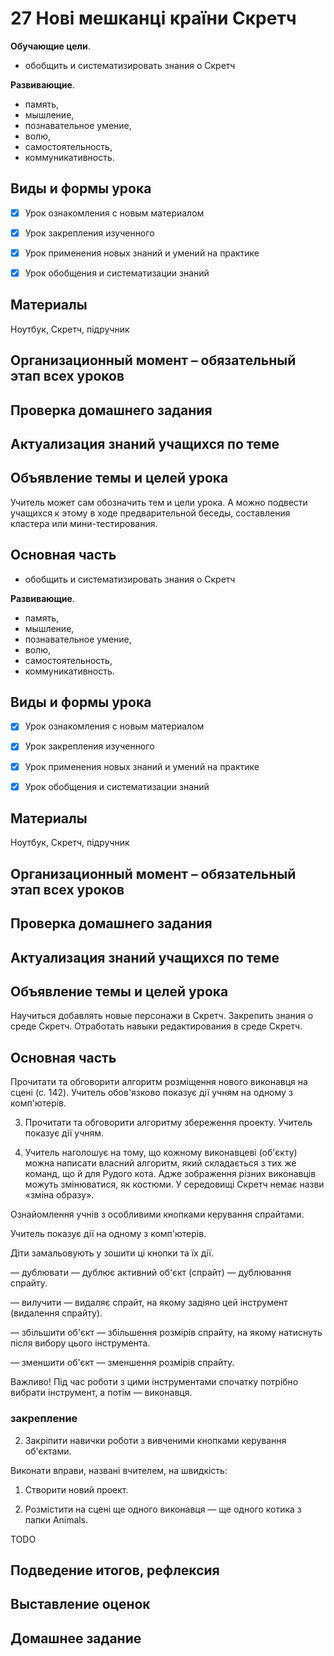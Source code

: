 # 27 Нові мешканці країни Скретч

**Обучающие цели**.


- обобщить и систематизировать знания о Скретч

**Развивающие**.

- память,
- мышление,
- познавательное умение,
- волю,
- самостоятельность,
- коммуникативность.

## Виды и формы урока

- [x] Урок ознакомления с новым материалом

- [x] Урок закрепления изученного

- [x] Урок применения новых знаний и умений на практике

- [x] Урок обобщения и систематизации знаний

## Материалы

Ноутбук, Скретч, підручник

## Организационный момент – обязательный этап всех уроков

## Проверка домашнего задания



## Актуализация знаний учащихся по теме

## Объявление темы и целей урока

 Учитель может сам обозначить тем и цели урока. А можно подвести учащихся к этому в ходе предварительной беседы, составления кластера или мини-тестирования.

## Основная часть


- обобщить и систематизировать знания о Скретч

**Развивающие**.

- память,
- мышление,
- познавательное умение,
- волю,
- самостоятельность,
- коммуникативность.

## Виды и формы урока

- [x] Урок ознакомления с новым материалом

- [x] Урок закрепления изученного

- [x] Урок применения новых знаний и умений на практике

- [x] Урок обобщения и систематизации знаний

## Материалы

Ноутбук, Скретч, підручник

## Организационный момент – обязательный этап всех уроков

## Проверка домашнего задания



## Актуализация знаний учащихся по теме

## Объявление темы и целей урока

Научиться добавлять новые персонажи в Скретч.
Закрепить знания о среде Скретч. Отработать навыки редактирования в среде Скретч.

## Основная часть

Прочитати та обговорити алгоритм розміщення нового виконавця на сцені (с. 142). Учитель обов'язково показує дії учням на одному з комп'ютерів.

3. Прочитати та обговорити алгоритму збереження проекту. Учитель показує дії учням.

4. Учитель наголошує на тому, що кожному виконавцеві (об'єкту) можна написати власний алгоритм, який складається з тих же команд, що й для Рудого кота. Адже зображення різних виконавців можуть змінюватися, як костюми. У середовищі Скретч немає назви «зміна образу».

Ознайомлення учнів з особливими кнопками керування спрайтами.

Учитель показує дії на одному з комп'ютерів.

Діти замальовують у зошити ці кнопки та їх дії.

 — дублювати — дублює активний об'єкт (спрайт) — дублювання спрайту.

 — вилучити — видаляє спрайт, на якому задіяно цей інструмент (видалення спрайту).

 — збільшити об'єкт — збільшення розмірів спрайту, на якому натиснуть після вибору цього інструмента.

 — зменшити об'єкт — зменшення розмірів спрайту.

Важливо! Під час роботи з цими інструментами спочатку потрібно вибрати інструмент, а потім — виконавця.

### закрепление 

2. Закріпити навички роботи з вивченими кнопками керування об'єктами.

Виконати вправи, названі вчителем, на швидкість:

1) Створити новий проект.

2) Розмістити на сцені ще одного виконавця — ще одного котика з папки Animals.

TODO

## Подведение итогов, рефлексия

## Выставление оценок

## Домашнее задание
